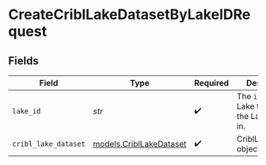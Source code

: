 # CreateCriblLakeDatasetByLakeIDRequest


## Fields

| Field                                                          | Type                                                           | Required                                                       | Description                                                    |
| -------------------------------------------------------------- | -------------------------------------------------------------- | -------------------------------------------------------------- | -------------------------------------------------------------- |
| `lake_id`                                                      | *str*                                                          | :heavy_check_mark:                                             | The <code>id</code> of the Lake to create the Lake Dataset in. |
| `cribl_lake_dataset`                                           | [models.CriblLakeDataset](../models/cribllakedataset.md)       | :heavy_check_mark:                                             | CriblLakeDataset object                                        |